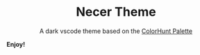 <h1 align="center">
  Necer Theme
</h1>
<p align="center">
  A dark vscode theme based on the <a href="https://colorhunt.co/palette/1f1d363f3351864879e9a6a6">ColorHunt Palette</a>
</p>

**Enjoy!**
